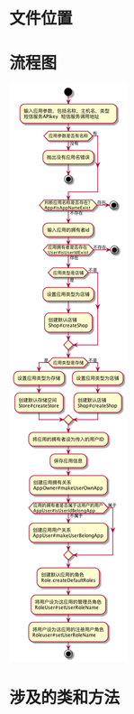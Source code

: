 <!-- TITLE: 新建应用流程 -->
<!-- SUBTITLE: 说明新建一个应用的流程和注意事项 -->

# 文件位置
# 流程图
![Createapp](/uploads/flows/createapp.png "Createapp")
# 涉及的类和方法